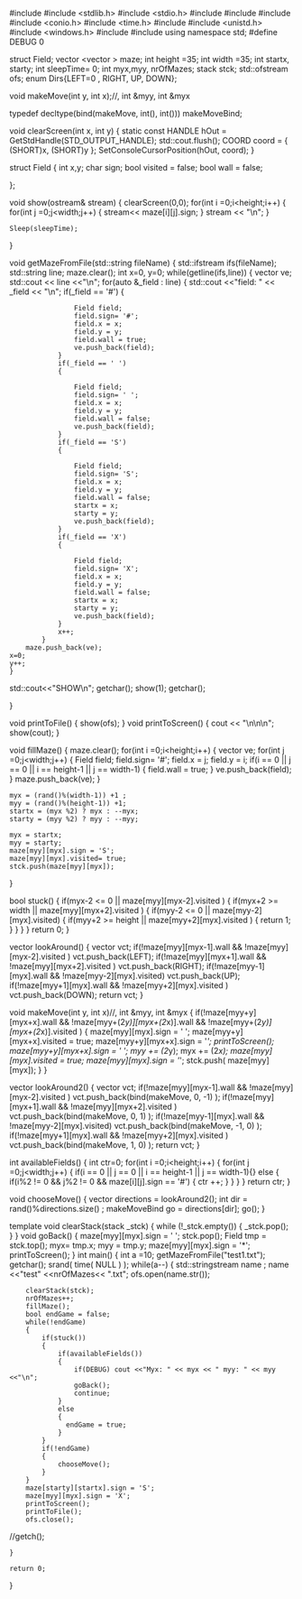#include <iostream>
#include <stdlib.h>
#include <stdio.h>
#include <vector>
#include <stack>
#include <cstdio>
#include <conio.h>
#include <time.h>
#include <functional>
#include <unistd.h>
#include <windows.h>
#include <fstream>
#include <sstream>
using namespace std;
#define DEBUG 0

struct Field;
vector <vector<Field> > maze;
int height =35;
int width =35;
int startx, starty;
int sleepTime= 0;
int myx,myy, nrOfMazes;
stack<Field> stck;
std::ofstream ofs;
enum Dirs{LEFT=0 , RIGHT, UP, DOWN};

void makeMove(int y, int x);//, int &myy, int &myx

typedef decltype(bind(makeMove, int(), int())) makeMoveBind;

void clearScreen(int x, int y)
{
    static const HANDLE hOut = GetStdHandle(STD_OUTPUT_HANDLE);
    std::cout.flush();
    COORD coord = { (SHORT)x, (SHORT)y };
    SetConsoleCursorPosition(hOut, coord);
}

struct Field
{
    int x,y;
    char sign;
    bool visited = false;
    bool wall = false;

};


void show(ostream& stream)
{
    clearScreen(0,0);
    for(int i =0;i<height;i++)
    {
        for(int j =0;j<width;j++)
        {
          stream<< maze[i][j].sign;
        }
        stream << "\n";
    }

    Sleep(sleepTime);

}

void getMazeFromFile(std::string fileName)
{
	std::ifstream ifs(fileName);
  std::string line;
	maze.clear();
int x=0, y=0;
	while(getline(ifs,line))
	{
			vector<Field> ve;
			std::cout << line <<"\n";
			for(auto &_field : line)
			{
				std::cout <<"field: " << _field << "\n";
				if(_field == '#')
				{
				  
					Field field;
					field.sign= '#';
					field.x = x;
					field.y = y;
					field.wall = true;   
					ve.push_back(field);
				}
				if(_field == ' ')
				{
				  
					Field field;
					field.sign= ' ';
					field.x = x;
					field.y = y;
					field.wall = false;   
					ve.push_back(field);
				}
				if(_field == 'S')
				{
				  
					Field field;
					field.sign= 'S';
					field.x = x;
					field.y = y;
					field.wall = false; 
					startx = x;
					starty = y;
					ve.push_back(field);
				}
				if(_field == 'X')
				{
				  
					Field field;
					field.sign= 'X';
					field.x = x;
					field.y = y;
					field.wall = false; 
					startx = x;
					starty = y;
					ve.push_back(field);
				}
				x++;
			}
 		maze.push_back(ve);
	x=0;
	y++;
	}
std::cout<<"SHOW\n";
getchar();
show(1);
getchar();

}

void printToFile()
{
    show(ofs);
}
void printToScreen()
{
    cout << "\n\n\n";
    show(cout);
}

void fillMaze()
{
    maze.clear();
    for(int i =0;i<height;i++)
    {
        vector<Field> ve;
        for(int j =0;j<width;j++)
        {
            Field field;
            field.sign= '#';
            field.x = j;
            field.y = i;
            if(i == 0 || j == 0 || i == height-1 || j == width-1)
            {
                field.wall = true;
            }
            ve.push_back(field);
        }
        maze.push_back(ve);
    }

    myx = (rand()%(width-1)) +1 ;
    myy = (rand()%(height-1)) +1;
    startx = (myx %2) ? myx : --myx;
    starty = (myy %2) ? myy : --myy;

    myx = startx;
    myy = starty;
    maze[myy][myx].sign = 'S';
    maze[myy][myx].visited= true;
    stck.push(maze[myy][myx]);

}


bool stuck()
{
    if(myx-2 <= 0  || maze[myy][myx-2].visited )
    {
        if(myx+2 >= width  || maze[myy][myx+2].visited )
        {
            if(myy-2 <= 0  || maze[myy-2][myx].visited)
            {
               if(myy+2 >= height || maze[myy+2][myx].visited )
               {
                 return 1;
               }
            }
        }
    }
    return 0;
}


vector <int> lookAround()
{
    vector <int> vct;
    if(!maze[myy][myx-1].wall  && !maze[myy][myx-2].visited )
        vct.push_back(LEFT);
    if(!maze[myy][myx+1].wall  && !maze[myy][myx+2].visited )
        vct.push_back(RIGHT);
    if(!maze[myy-1][myx].wall  && !maze[myy-2][myx].visited)
        vct.push_back(UP);
    if(!maze[myy+1][myx].wall && !maze[myy+2][myx].visited )
        vct.push_back(DOWN);
    return vct;
}


void makeMove(int y, int x)//, int &myy, int &myx
{
 if(!maze[myy+y][myx+x].wall && !maze[myy+(2*y)][myx+(2*x)].wall && !maze[myy+(2*y)][myx+(2*x)].visited  )
    {
        maze[myy][myx].sign = ' ';
        maze[myy+y][myx+x].visited = true;
        maze[myy+y][myx+x].sign = '*';
        printToScreen();
        maze[myy+y][myx+x].sign = ' ';
        myy += (2*y);
        myx += (2*x);
        maze[myy][myx].visited = true;
        maze[myy][myx].sign = '*';
        stck.push( maze[myy][myx]);
    }
}

vector <makeMoveBind> lookAround2()
{
    vector <makeMoveBind> vct;
    if(!maze[myy][myx-1].wall  && !maze[myy][myx-2].visited )
        vct.push_back(bind(makeMove, 0, -1) );
    if(!maze[myy][myx+1].wall  && !maze[myy][myx+2].visited )
       vct.push_back(bind(makeMove, 0, 1) );
    if(!maze[myy-1][myx].wall  && !maze[myy-2][myx].visited)
        vct.push_back(bind(makeMove, -1, 0) );
    if(!maze[myy+1][myx].wall && !maze[myy+2][myx].visited )
        vct.push_back(bind(makeMove, 1, 0) );
    return vct;
}


int availableFields()
{
    int ctr=0;
     for(int i =0;i<height;i++)
    {
        for(int j =0;j<width;j++)
        {
            if(i == 0 || j == 0 || i == height-1 || j == width-1){}
            else
            {
                if(i%2 != 0 && j%2 != 0 && maze[i][j].sign == '#')
                {
                    ctr ++;
                }
            }
        }
    }
    return ctr;
}

void chooseMove()
{
    vector<makeMoveBind> directions = lookAround2();
    int dir = rand()%directions.size() ;
    makeMoveBind go = directions[dir];
    go();
}

template <typename T>
void clearStack(stack<T> _stck)
{
    while (!_stck.empty())
    {
        _stck.pop();
    }
}
void goBack()
{
  maze[myy][myx].sign = ' ';
  stck.pop();
  Field tmp  = stck.top();
  myx= tmp.x;
  myy = tmp.y;
  maze[myy][myx].sign = '*';
  printToScreen();
}
int main()
{
    int a =10;
getMazeFromFile("test1.txt");
getchar();
    srand( time( NULL ) );
    while(a--)
    {
        std::stringstream name ;
        name <<"test" <<nrOfMazes<< ".txt";
        ofs.open(name.str());

        clearStack(stck);
        nrOfMazes++;
        fillMaze();
        bool endGame = false;
        while(!endGame)
        {
            if(stuck())
            {
                if(availableFields())
                {
                    if(DEBUG) cout <<"Myx: " << myx << " myy: " << myy  <<"\n";
                    goBack();
                    continue;
                }
                else
                {
                  endGame = true;
                }
            }
            if(!endGame)
            {
                chooseMove();
            }
        }
        maze[starty][startx].sign = 'S';
        maze[myy][myx].sign = 'X';
        printToScreen();
        printToFile();
        ofs.close();
//getch();

    }

    return 0;
}
